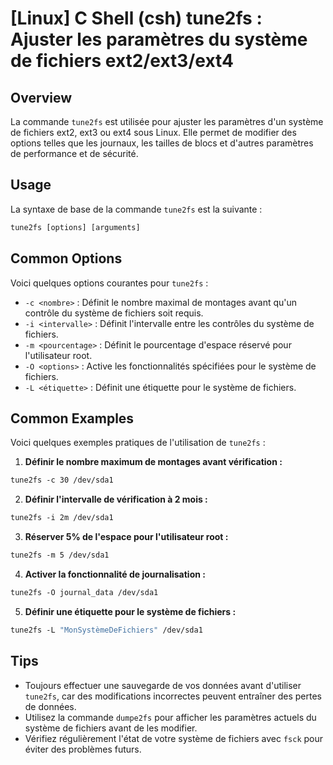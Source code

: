 # [Linux] C Shell (csh) tune2fs : Ajuster les paramètres du système de fichiers ext2/ext3/ext4

## Overview
La commande `tune2fs` est utilisée pour ajuster les paramètres d'un système de fichiers ext2, ext3 ou ext4 sous Linux. Elle permet de modifier des options telles que les journaux, les tailles de blocs et d'autres paramètres de performance et de sécurité.

## Usage
La syntaxe de base de la commande `tune2fs` est la suivante :

```csh
tune2fs [options] [arguments]
```

## Common Options
Voici quelques options courantes pour `tune2fs` :

- `-c <nombre>` : Définit le nombre maximal de montages avant qu'un contrôle du système de fichiers soit requis.
- `-i <intervalle>` : Définit l'intervalle entre les contrôles du système de fichiers.
- `-m <pourcentage>` : Définit le pourcentage d'espace réservé pour l'utilisateur root.
- `-O <options>` : Active les fonctionnalités spécifiées pour le système de fichiers.
- `-L <étiquette>` : Définit une étiquette pour le système de fichiers.

## Common Examples
Voici quelques exemples pratiques de l'utilisation de `tune2fs` :

1. **Définir le nombre maximum de montages avant vérification :**

```csh
tune2fs -c 30 /dev/sda1
```

2. **Définir l'intervalle de vérification à 2 mois :**

```csh
tune2fs -i 2m /dev/sda1
```

3. **Réserver 5% de l'espace pour l'utilisateur root :**

```csh
tune2fs -m 5 /dev/sda1
```

4. **Activer la fonctionnalité de journalisation :**

```csh
tune2fs -O journal_data /dev/sda1
```

5. **Définir une étiquette pour le système de fichiers :**

```csh
tune2fs -L "MonSystèmeDeFichiers" /dev/sda1
```

## Tips
- Toujours effectuer une sauvegarde de vos données avant d'utiliser `tune2fs`, car des modifications incorrectes peuvent entraîner des pertes de données.
- Utilisez la commande `dumpe2fs` pour afficher les paramètres actuels du système de fichiers avant de les modifier.
- Vérifiez régulièrement l'état de votre système de fichiers avec `fsck` pour éviter des problèmes futurs.